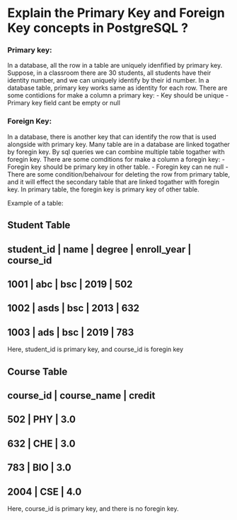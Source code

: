 # Explain the Primary Key and Foreign Key concepts in PostgreSQL ?

### Primary key:

In a database, all the row in a table are uniquely idenfified by primary key. Suppose, in a classroom there are 30 students, all students have their identity number, and we can uniquely identify by their id number. In a database table, primary key works same as identity for each row. There are some contidions for make a column a primary key: - Key should be unique - Primary key field cant be empty or null

### Foreign Key:

In a database, there is another key that can identify the row that is used alongside with primary key. Many table are in a database are linked togather by foregin key. By sql queries we can combine multiple table togather with foregin key. There are some comditions for make a column a foregin key: - Foregin key should be primary key in other table. - Foregin key can ne null - There are some condition/behaivour for deleting the row from primary table, and it will effect the secondary table that are linked togather with foregin key. In primary table, the foregin key is primary key of other table.

Example of a table:

## Student Table

## student_id | name | degree | enroll_year | course_id

## 1001 | abc | bsc | 2019 | 502

## 1002 | asds | bsc | 2013 | 632

## 1003 | ads | bsc | 2019 | 783

Here, student_id is primary key, and course_id is foregin key

## Course Table

## course_id | course_name | credit

## 502 | PHY | 3.0

## 632 | CHE | 3.0

## 783 | BIO | 3.0

## 2004 | CSE | 4.0

Here, course_id is primary key, and there is no foregin key.
